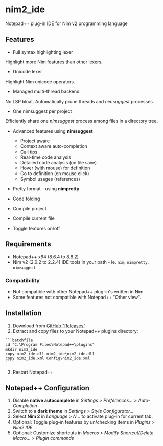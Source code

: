 # nim2_ide

Notepad++ plug-in IDE for Nim v2 programming language

## Features

  * Full syntax highlighting lexer
  
  Highlight more Nim features than other lexers.
  
  * Unicode lexer
  
  Highlight Nim unicode operators.
  
  * Managed multi-thread backend
  
  No LSP bloat. Automatically prune threads and _nimsuggest_ processes.
  
  * One nimsuggest per project
  
  Efficiently share one _nimsuggest_ process among files in a directory tree.
  
  * Advanced features using **nimsuggest**
    - Project aware
    - Context aware auto-completion
    - Call tips
    - Real-time code analysis
    - Detailed code analysis (on file save)
    - Hover (with mouse) for definition
    - Go to definition (on mouse click)
    - Symbol usages (references)
  
  * Pretty format - using **nimpretty**
  * Code folding
  * Compile project
  * Compile current file
  * Toggle features on/off

## Requirements

  * Notepad++ x64 (8.6.4 to 8.8.2)
  * Nim v2 (2.0.2 to 2.2.4) IDE tools in your path - ie. `nim`, `nimpretty`, `nimsuggest`

### Compatibility

  * Not compatible with other Notepad++ plug-in's written in Nim.
  * Some features not compatible with Notepad++ "Other view".

## Installation

  1. Download from [GitHub "Releases"](https://github.com/gremlin-art/nim2_ide/releases)
  2. Extract and copy files to your Notepad++ plugins directory:
  
    ```batchfile
    cd "C:\Program Files\Notepad++\plugins"
    mkdir nim2_ide
    copy nim2_ide.dll nim2_ide\nim2_ide.dll
    copy nim2_ide.xml Config\nim2_ide.xml
    ```

  3. Restart Notepad++

## Notepad++ Configuration

  1. Disable **native autocomplete** in *Settings > Preferences... > Auto-Completion*
  2. Switch to a **dark theme** in *Settings > Style Configurator...*
  3. Select **Nim 2** in *Language > N...* to activate plug-in for current tab.
  4. Optional: Toggle plug-in features by un/checking items in *Plugins > Nim2 IDE*
  5. Optional: Customize shortcuts in *Macros > Modify Shortcut/Delete Macro... > Plugin commands*
